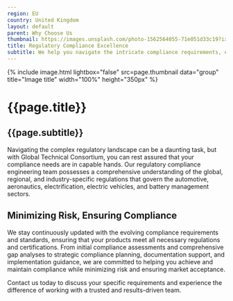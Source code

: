 ```yaml
---
region: EU
country: United Kingdom
layout: default
parent: Why Choose Us
thumbnail: https://images.unsplash.com/photo-1562564055-71e051d33c19?ixlib=rb-4.0.3&ixid=M3wxMjA3fDB8MHxwaG90by1wYWdlfHx8fGVufDB8fHx8fA%3D%3D&auto=format&fit=crop&w=2070&q=80
title: Regulatory Compliance Excellence
subtitle: We help you navigate the intricate compliance requirements, ensuring that your products meet the necessary standards and certifications.
---
```


{% include image.html lightbox="false" src=page.thumbnail data="group" title="Image title" width="100%" height="350px" %}

# {{page.title}}

## {{page.subtitle}}

Navigating the complex regulatory landscape can be a daunting task, but with Global Technical Consortium, you can rest assured that your compliance needs are in capable hands. Our regulatory compliance engineering team possesses a comprehensive understanding of the global, regional, and industry-specific regulations that govern the automotive, aeronautics, electrification, electric vehicles, and battery management sectors.

## Minimizing Risk, Ensuring Compliance

We stay continuously updated with the evolving compliance requirements and standards, ensuring that your products meet all necessary regulations and certifications. From initial compliance assessments and comprehensive gap analyses to strategic compliance planning, documentation support, and implementation guidance, we are committed to helping you achieve and maintain compliance while minimizing risk and ensuring market acceptance.

Contact us today to discuss your specific requirements and experience the difference of working with a trusted and results-driven team.
